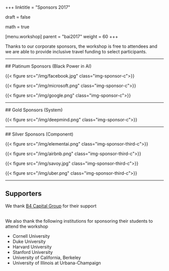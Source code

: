 ﻿+++
linktitle = "Sponsors 2017"

draft = false

math = true

[menu.workshop]
  parent = "bai2017"
  weight = 60
+++

Thanks to our corporate sponsors, the workshop is free to attendees and we are able to provide inclusive travel funding to select participants.

<hr>
## Platinum Sponsors (Black Power in AI)

<!-- {{< figure src="/img/blackinai.png" class="img-sponsor-icon">}} -->

{{< figure src="/img/facebook.jpg" class="img-sponsor-c">}}

<!-- <hr> ## Gold Sponsors -->

{{< figure src="/img/microsoft.png" class="img-sponsor-c">}}

{{< figure src="/img/google.png" class="img-sponsor-c">}}

<hr>
## Gold Sponsors (System)

<!-- {{< figure src="/img/fa-code.png" class="img-sponsor-c">}} -->

{{< figure src="/img/deepmind.png" class="img-sponsor-c">}}

<hr>
## Silver Sponsors (Component)

<!-- {{< figure src="/img/fa-chip.png" class="img-sponsor-third-c">}} -->

{{< figure src="/img/elementai.png" class="img-sponsor-third-c">}}

{{< figure src="/img/airbnb.png" class="img-sponsor-third-c">}}

{{< figure src="/img/savoy.jpg" class="img-sponsor-third-c">}}

{{< figure src="/img/uber.png" class="img-sponsor-third-c">}}

<hr>

## Supporters

We thank [B4 Capital Group](https://b4capitalgroup.com/) for their support
<br><br>

We also thank the following institutions  for sponsoring their students to attend the  workshop

 - Cornell University
 - Duke University
 - Harvard University
 - Stanford University
 - University of California, Berkeley
 - University of Illinois at Urbana-Champaign
